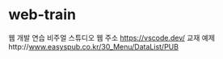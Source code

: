 # web-train
웹 개발 연습
비주얼 스튜디오 웹 주소 https://vscode.dev/
교재 예제http://www.easyspub.co.kr/30_Menu/DataList/PUB
